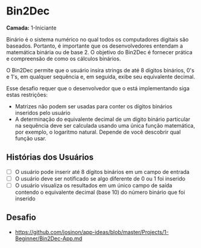 # Bin2Dec

**Camada:** 1-Iniciante

Binário é o sistema numérico no qual todos os computadores digitais são baseados.
Portanto, é importante que os desenvolvedores entendam a matemática binária ou de base 2.
O objetivo do Bin2Dec é fornecer prática e compreensão de como os cálculos binários.

O Bin2Dec permite que o usuário insira strings de até 8 dígitos binários, 0's e 1's,
em qualquer sequência e, em seguida, exibe seu equivalente decimal.

Esse desafio requer que o desenvolvedor que o está implementando siga
estas restrições:

- Matrizes não podem ser usadas para conter os dígitos binários inseridos pelo usuário
- A determinação do equivalente decimal de um dígito binário particular na sequência deve
  ser calculada usando uma única função matemática, por exemplo, o logaritmo natural.
  Depende de você descobrir qual função usar.

## Histórias dos Usuários

- [ ] O usuário pode inserir até 8 dígitos binários em um campo de entrada
- [ ] O usuário deve ser notificado se algo diferente de 0 ou 1 foi inserido
- [ ] O usuário visualiza os resultados em um único campo de saída contendo o equivalente decimal
      (base 10) do número binário que foi inserido

## Desafio

- https://github.com/josinon/app-ideas/blob/master/Projects/1-Beginner/Bin2Dec-App.md
